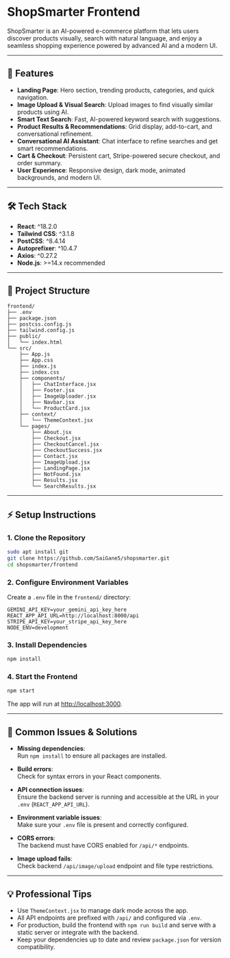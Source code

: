 # ShopSmarter Frontend

ShopSmarter is an AI-powered e-commerce platform that lets users discover products visually, search with natural language, and enjoy a seamless shopping experience powered by advanced AI and a modern UI.

---

## 🚀 Features

- **Landing Page**: Hero section, trending products, categories, and quick navigation.
- **Image Upload & Visual Search**: Upload images to find visually similar products using AI.
- **Smart Text Search**: Fast, AI-powered keyword search with suggestions.
- **Product Results & Recommendations**: Grid display, add-to-cart, and conversational refinement.
- **Conversational AI Assistant**: Chat interface to refine searches and get smart recommendations.
- **Cart & Checkout**: Persistent cart, Stripe-powered secure checkout, and order summary.
- **User Experience**: Responsive design, dark mode, animated backgrounds, and modern UI.

---

## 🛠️ Tech Stack

- **React**: ^18.2.0
- **Tailwind CSS**: ^3.1.8
- **PostCSS**: ^8.4.14
- **Autoprefixer**: ^10.4.7
- **Axios**: ^0.27.2
- **Node.js**: >=14.x recommended

---

## 📁 Project Structure

```
frontend/
├── .env
├── package.json
├── postcss.config.js
├── tailwind.config.js
├── public/
│   └── index.html
└── src/
    ├── App.js
    ├── App.css
    ├── index.js
    ├── index.css
    ├── components/
    │   ├── ChatInterface.jsx
    │   ├── Footer.jsx
    │   ├── ImageUploader.jsx
    │   ├── Navbar.jsx
    │   └── ProductCard.jsx
    ├── context/
    │   └── ThemeContext.jsx
    └── pages/
        ├── About.jsx
        ├── Checkout.jsx
        ├── CheckoutCancel.jsx
        ├── CheckoutSuccess.jsx
        ├── Contact.jsx
        ├── ImageUpload.jsx
        ├── LandingPage.jsx
        ├── NotFound.jsx
        ├── Results.jsx
        └── SearchResults.jsx
```

---

## ⚡ Setup Instructions

### 1. Clone the Repository

```bash
sudo apt install git
git clone https://github.com/SaiGane5/shopsmarter.git
cd shopsmarter/frontend
```

### 2. Configure Environment Variables

Create a `.env` file in the `frontend/` directory:

```
GEMINI_API_KEY=your_gemini_api_key_here
REACT_APP_API_URL=http://localhost:8000/api
STRIPE_API_KEY=your_stripe_api_key_here
NODE_ENV=development
```

### 3. Install Dependencies

```bash
npm install
```

### 4. Start the Frontend

```bash
npm start
```

The app will run at [http://localhost:3000](http://localhost:3000).

---

## 🧩 Common Issues & Solutions

- **Missing dependencies**:  
  Run `npm install` to ensure all packages are installed.

- **Build errors**:  
  Check for syntax errors in your React components.

- **API connection issues**:  
  Ensure the backend server is running and accessible at the URL in your `.env` (`REACT_APP_API_URL`).

- **Environment variable issues**:  
  Make sure your `.env` file is present and correctly configured.

- **CORS errors**:  
  The backend must have CORS enabled for `/api/*` endpoints.

- **Image upload fails**:  
  Check backend `/api/image/upload` endpoint and file type restrictions.

---

## 💡 Professional Tips

- Use `ThemeContext.jsx` to manage dark mode across the app.
- All API endpoints are prefixed with `/api/` and configured via `.env`.
- For production, build the frontend with `npm run build` and serve with a static server or integrate with the backend.
- Keep your dependencies up to date and review `package.json` for version compatibility.
